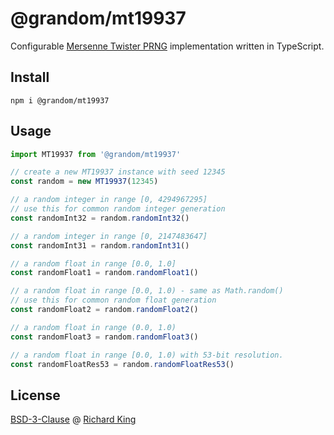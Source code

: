 # @grandom/mt19937

Configurable [Mersenne Twister PRNG][url-wikipedia] implementation written in TypeScript.

## Install

```
npm i @grandom/mt19937
```

## Usage

```ts
import MT19937 from '@grandom/mt19937'

// create a new MT19937 instance with seed 12345
const random = new MT19937(12345)

// a random integer in range [0, 4294967295]
// use this for common random integer generation
const randomInt32 = random.randomInt32()

// a random integer in range [0, 2147483647]
const randomInt31 = random.randomInt31()

// a random float in range [0.0, 1.0]
const randomFloat1 = random.randomFloat1()

// a random float in range [0.0, 1.0) - same as Math.random()
// use this for common random float generation
const randomFloat2 = random.randomFloat2()

// a random float in range (0.0, 1.0)
const randomFloat3 = random.randomFloat3()

// a random float in range [0.0, 1.0) with 53-bit resolution.
const randomFloatRes53 = random.randomFloatRes53()
```

## License

[BSD-3-Clause][url-license-doc] @ [Richard King](https://richrdkng.com)

<!--- References =============================================================================== -->

<!--- URLs -->
[url-wikipedia]: https://en.wikipedia.org/wiki/Mersenne_Twister
[url-license-doc]: https://github.com/grandom-library/mt19937/blob/main/LICENSE
